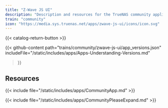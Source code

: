 ```yaml
---
title: "Z-Wave JS UI"
description: "Description and resources for the TrueNAS community application called Z-Wave JS UI."
train: "community"
icon: "https://media.sys.truenas.net/apps/zwave-js-ui/icons/icon.svg"
---
```


{{< catalog-return-button >}}

{{< github-content 
    path="trains/community/zwave-js-ui/app_versions.json"
    includeFile="/static/includes/apps/Apps-Understanding-Versions.md"
>}}

## Resources

{{< include file="/static/includes/apps/CommunityApp.md" >}}

{{< include file="/static/includes/apps/CommunityPleaseExpand.md" >}}
